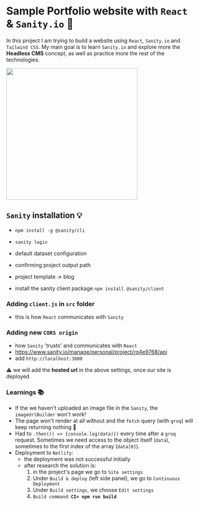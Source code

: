 # Sample Portfolio website with `React` & `Sanity.io` 🐚

In this project I am trying to build a website using `React`, `Sanity.io` and `Tailwind CSS`. My main goal is to learn `Sanity.io` and explore more the **Headless CMS** concept, as well as practice more the rest of the technologies.

<img src='https://media.giphy.com/media/l2JeaBhNoapQTW5PO/giphy.gif' width=350>

## `Sanity` installation 💡

- `npm install -g @sanity/cli`
- `sanity login`
- default dataset configuration
- confirming project output path
- project template -> blog

- install the sanity client package
  `npm install @sanity/client`

### Adding `client.js` in `src` folder

- this is how `React` communicates with `Sanity`

### Adding new `CORS origin`

- how `Sanity` 'trusts' and communicates with `React`
- https://www.sanity.io/manage/personal/project/rq4e9768/api
- add `http://localhost:3000`

⚠️ we will add the **hosted url** in the above settings, once our site is deployed

### Learnings 📚
- If the we haven't uploaded an image file in the `Sanity`, the `imageUrlBuilder` won't work!
- The page won't render at all without and the `fetch` query (with `groq`) will keep returning nothing 🤔
- Had to `.then(() => {console.log(data)})` every time after a `groq` request. Sometimes we need access to the object itself (`data`), sometimes to the first index of the array (`data[0]`).
- Deployment to `Netlify`:
  - the deployment was not successful initially
  - after research the solution is: 
    1. in the project's page we go to `Site settings`
    2. Under `Build & deploy` (left side panel), we go to `Continuous Deployment`
    3. Under `Build settings`, we choose `Edit settings`
    4. `Build command`: **`CI= npm run build`**
